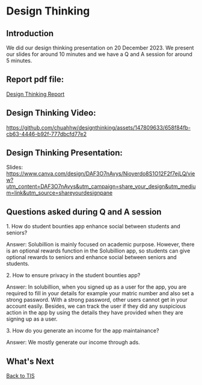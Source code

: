 # Design Thinking 
<h2>Introduction</h2>
<p>We did our design thinking presentation on 20 December 2023. We present our slides for around 10 minutes and we have a Q and A session for around 5 minutes.</p>

<h2>Report pdf file: </h2>
<p>
  <a href="https://github.com/chuahhw/TIS/files/14034809/Section.5.Group.4.5.pdf">Design Thinking Report</a></p>
</p>

<h2>Design Thinking Video: </h2>

https://github.com/chuahhw/designthinking/assets/147809633/658f84fb-cb63-4446-b92f-777dbcfd77e2

<h2>Design Thinking Presentation: </h2>
<p>Slides:
<a href= https://www.canva.com/design/DAF3O7nAvys/Nioyerdo8S1O12F2f7ejLQ/view?utm_content=DAF3O7nAvys&utm_campaign=share_your_design&utm_medium=link&utm_source=shareyourdesignpanel">https://www.canva.com/design/DAF3O7nAvys/Nioyerdo8S1O12F2f7ejLQ/view?utm_content=DAF3O7nAvys&utm_campaign=share_your_design&utm_medium=link&utm_source=shareyourdesignpane</a></p>

<h2>Questions asked during Q and A session</h2>
<p>1. How do student bounties app enhance social between students and seniors?</p>
<p>Answer: Solubillion is mainly focused on academic purpose. However, there is an optional rewards function in the Solubillion app, so students can give optional rewards to seniors and enhance social between seniors and students.</p>
<p>2. How to ensure privacy in the student bounties app?</p>
<p>Answer: In solubillion, when you signed up as a user for the app, you are required to fill in your details for example your matric number and also set a strong password. With a strong password, other users cannot get in your account easily. Besides, we can track the user if they did any suspicious action in the app by using the details they have provided when they are signing up as a user. </p>
<p>3. How do you generate an income for the app maintainance?</p>
<p>Answer: We mostly generate our income through ads. </p>


<h2>What's Next</h2>

<a href="https://github.com/chuahhw/tis">Back to TIS</a>














